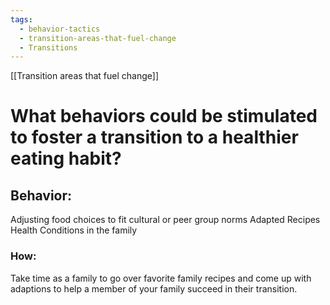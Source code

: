 ```yaml
---
tags:
  - behavior-tactics
  - transition-areas-that-fuel-change
  - Transitions
---
```

[[Transition areas that fuel change]]

# **What behaviors could be stimulated to foster a transition to a healthier eating habit?**


## Behavior:
Adjusting food choices to fit cultural or peer group norms
Adapted Recipes Health Conditions in the family


### How:
Take time as a family to go over favorite family recipes and come up with adaptions to help a member of your family succeed in their transition. 
